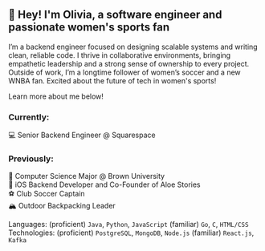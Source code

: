 ## 👋 Hey! I'm Olivia, a software engineer and passionate women's sports fan

I’m a backend engineer focused on designing scalable systems and writing clean, reliable code. I thrive in collaborative environments, bringing empathetic leadership and a strong sense of ownership to every project. Outside of work, I’m a longtime follower of women’s soccer and a new WNBA fan. Excited about the future of tech in women's sports!

Learn more about me below!

### Currently: <br/>
💻 Senior Backend Engineer @ Squarespace

### Previously: <br/>
🐻 Computer Science Major @ Brown University <br/>
📱 iOS Backend Developer and Co-Founder of Aloe Stories <br/>
⚽ Club Soccer Captain <br/>
🏔 Outdoor Backpacking Leader <br/>

Languages: (proficient) `Java`, `Python`, `JavaScript` (familiar) `Go`, `C`, `HTML/CSS` <br/>
Technologies: (proficient) `PostgreSQL`, `MongoDB`, `Node.js` (familiar) `React.js`, `Kafka`

<!--
**ojohnso3/ojohnso3** is a ✨ _special_ ✨ repository because its `README.md` (this file) appears on your GitHub profile.

Here are some ideas to get you started:

- 🔭 I’m currently working on ...
- 🌱 I’m currently learning ...
- 👯 I’m looking to collaborate on ...
- 🤔 I’m looking for help with ...
- 💬 Ask me about ...
- 📫 How to reach me: ...
- 😄 Pronouns: ...
- ⚡ Fun fact: ...

-->
